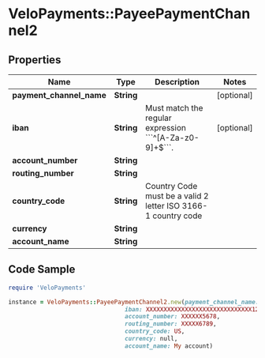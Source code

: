 # VeloPayments::PayeePaymentChannel2

## Properties

Name | Type | Description | Notes
------------ | ------------- | ------------- | -------------
**payment_channel_name** | **String** |  | [optional] 
**iban** | **String** | Must match the regular expression &#x60;&#x60;&#x60;^[A-Za-z0-9]+$&#x60;&#x60;&#x60;. | [optional] 
**account_number** | **String** |  | 
**routing_number** | **String** |  | 
**country_code** | **String** | Country Code must be a valid 2 letter ISO 3166-1 country code | 
**currency** | **String** |  | 
**account_name** | **String** |  | 

## Code Sample

```ruby
require 'VeloPayments'

instance = VeloPayments::PayeePaymentChannel2.new(payment_channel_name: null,
                                 iban: XXXXXXXXXXXXXXXXXXXXXXXXXXXXXX1234,
                                 account_number: XXXXXX5678,
                                 routing_number: XXXXX6789,
                                 country_code: US,
                                 currency: null,
                                 account_name: My account)
```


